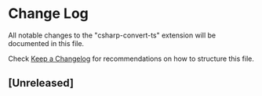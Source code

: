 # Change Log

All notable changes to the "csharp-convert-ts" extension will be documented in this file.

Check [Keep a Changelog](http://keepachangelog.com/) for recommendations on how to structure this file.

## [Unreleased]

[0.1.01]: https://github.com/git102347501/CSharp-Convert-TS/blob/master/changelog/v0.0.01...v0.1.01
[0.1.17]: https://github.com/git102347501/CSharp-Convert-TS/blob/master/changelog/v0.1.02...v0.1.17
[0.1.20]: https://github.com/git102347501/CSharp-Convert-TS/blob/master/changelog/v0.1.17...v0.1.20
[0.1.28]: https://github.com/git102347501/CSharp-Convert-TS/blob/master/changelog/v0.1.21...v0.1.28

